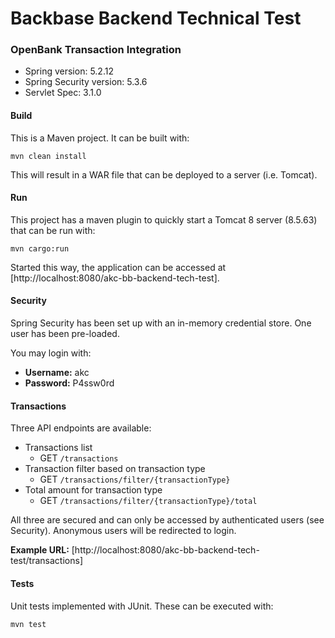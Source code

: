 # Backbase Backend Technical Test
### OpenBank Transaction Integration

- Spring version: 5.2.12
- Spring Security version: 5.3.6
- Servlet Spec: 3.1.0

#### Build
This is a Maven project. It can be built with:
```shell script
mvn clean install
```

This will result in a WAR file that can be deployed to a server (i.e. Tomcat).

#### Run
This project has a maven plugin to quickly start a Tomcat 8 server (8.5.63) that can be run with:
```shell script
mvn cargo:run
``` 
Started this way, the application can be accessed at [http://localhost:8080/akc-bb-backend-tech-test].

#### Security
Spring Security has been set up with an in-memory credential store. 
One user has been pre-loaded. 

You may login with:
- **Username:** akc
- **Password:** P4ssw0rd

#### Transactions
Three API endpoints are available:
- Transactions list
  - GET `/transactions`
- Transaction filter based on transaction type
  - GET `/transactions/filter/{transactionType}`
- Total amount for transaction type
  - GET `/transactions/filter/{transactionType}/total`

All three are secured and can only be accessed by authenticated users (see Security). Anonymous users will be redirected to login.

**Example URL:** [http://localhost:8080/akc-bb-backend-tech-test/transactions]

#### Tests
Unit tests implemented with JUnit. These can be executed with:
```shell script
mvn test
``` 

